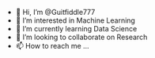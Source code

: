 - 👋 Hi, I’m @Guitfiddle777
- 👀 I’m interested in Machine Learning
- 🌱 I’m currently learning Data Science
- 💞️ I’m looking to collaborate on Research
- 📫 How to reach me ...

<!---
Guitfiddle777/Guitfiddle777 is a ✨ special ✨ repository because its `README.md` (this file) appears on your GitHub profile.
You can click the Preview link to take a look at your changes.
--->
